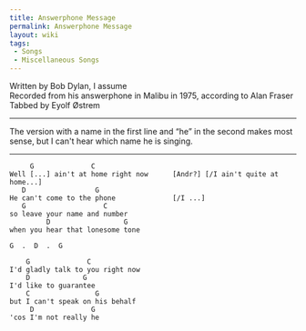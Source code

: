 ```yaml
---
title: Answerphone Message
permalink: Answerphone Message
layout: wiki
tags:
 - Songs
 - Miscellaneous Songs
---
```


Written by Bob Dylan, I assume  
Recorded from his answerphone in Malibu in 1975, according to Alan
Fraser  
Tabbed by Eyolf Østrem

* * * * *

The version with a name in the first line and “he” in the second makes
most sense, but I can't hear which name he is singing.

* * * * *

         G              C
    Well [...] ain't at home right now      [Andr?] [/I ain't quite at home...]
       D                 G
    He can't come to the phone              [/I ...]
       G                   C
    so leave your name and number
             D                  G
    when you hear that lonesome tone

    G  .  D  .  G

        G              C
    I'd gladly talk to you right now
        D             G
    I'd like to guarantee
        C                G
    but I can't speak on his behalf
         D              G
    'cos I'm not really he
